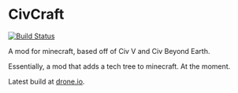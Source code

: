 # CivCraft
[![Build Status](https://drone.io/github.com/AlexIIL/CivCraft/status.png)](https://drone.io/github.com/AlexIIL/CivCraft/latest)

A mod for minecraft, based off of Civ V and Civ Beyond Earth.

Essentially, a mod that adds a tech tree to minecraft. At the moment.

Latest build at [drone.io](https://drone.io/github.com/AlexIIL/CivCraft/files).

